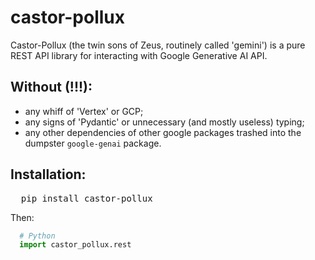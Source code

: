 # castor-pollux
Castor-Pollux (the twin sons of Zeus, routinely called 'gemini') is a pure REST API library for interacting with Google Generative AI API.

## Without (!!!):
- any whiff of 'Vertex' or GCP;
- any signs of 'Pydantic' or unnecessary (and mostly useless) typing;
- any other dependencies of other google packages trashed into the dumpster `google-genai` package.

## Installation:
<pre>
  pip install castor-pollux
</pre>
Then:
```Python
  # Python
  import castor_pollux.rest
```

